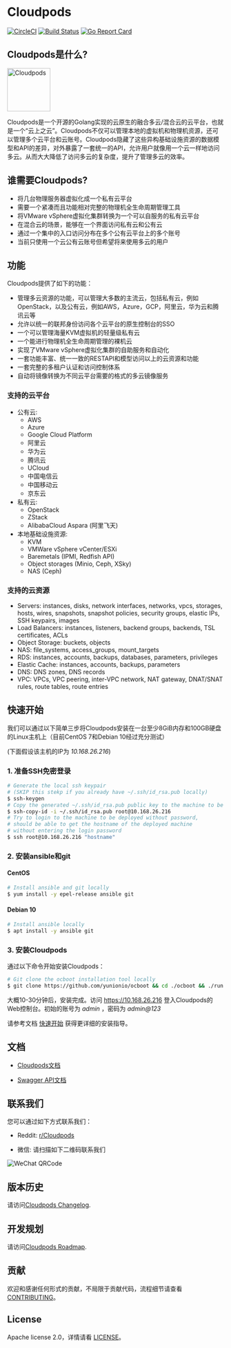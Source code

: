 # Cloudpods

[![CircleCI](https://circleci.com/gh/yunionio/cloudpods.svg?style=svg)](https://circleci.com/gh/yunionio/cloudpods)
[![Build Status](https://travis-ci.com/yunionio/cloudpods.svg?branch=master)](https://travis-ci.org/yunionio/cloudpods)
[![Go Report Card](https://goreportcard.com/badge/github.com/yunionio/cloudpods)](https://goreportcard.com/report/github.com/yunionio/cloudpods)

## Cloudpods是什么?

<img src="https://docs.yunion.io/images/cloudpods_logo_green.png" alt="Cloudpods" height="100">

Cloudpods是一个开源的Golang实现的云原生的融合多云/混合云的云平台，也就是一个“云上之云”。Cloudpods不仅可以管理本地的虚拟机和物理机资源，还可以管理多个云平台和云账号。Cloudpods隐藏了这些异构基础设施资源的数据模型和API的差异，对外暴露了一套统一的API，允许用户就像用一个云一样地访问多云。从而大大降低了访问多云的复杂度，提升了管理多云的效率。

## 谁需要Cloudpods?

* 将几台物理服务器虚拟化成一个私有云平台
* 需要一个紧凑而且功能相对完整的物理机全生命周期管理工具
* 将VMware vSphere虚拟化集群转换为一个可以自服务的私有云平台
* 在混合云的场景，能够在一个界面访问私有云和公有云
* 通过一个集中的入口访问分布在多个公有云平台上的多个账号
* 当前只使用一个云公有云账号但希望将来使用多云的用户

## 功能

Cloudpods提供了如下的功能：

* 管理多云资源的功能，可以管理大多数的主流云，包括私有云，例如OpenStack，以及公有云，例如AWS，Azure，GCP，阿里云，华为云和腾讯云等
* 允许以统一的联邦身份访问各个云平台的原生控制台的SSO
* 一个可以管理海量KVM虚拟机的轻量级私有云
* 一个能进行物理机全生命周期管理的裸机云
* 实现了VMware vSphere虚拟化集群的自助服务和自动化
* 一套功能丰富、统一一致的RESTAPI和模型访问以上的云资源和功能
* 一套完整的多租户认证和访问控制体系
* 自动将镜像转换为不同云平台需要的格式的多云镜像服务

### 支持的云平台

* 公有云:
  * AWS
  * Azure
  * Google Cloud Platform
  * 阿里云
  * 华为云
  * 腾讯云
  * UCloud
  * 中国电信云
  * 中国移动云
  * 京东云
* 私有云:
  * OpenStack
  * ZStack
  * AlibabaCloud Aspara (阿里飞天)
* 本地基础设施资源:
  * KVM
  * VMWare vSphere vCenter/ESXi
  * Baremetals (IPMI, Redfish API)
  * Object storages (Minio, Ceph, XSky)
  * NAS (Ceph)

### 支持的云资源

* Servers: instances, disks, network interfaces, networks, vpcs, storages, hosts, wires, snapshots, snapshot policies, security groups, elastic IPs, SSH keypairs, images
* Load Balancers: instances, listeners, backend groups, backends, TSL certificates, ACLs
* Object Storage: buckets, objects
* NAS: file_systems, access_groups, mount_targets
* RDS: instances, accounts, backups, databases, parameters, privileges
* Elastic Cache: instances, accounts, backups, parameters
* DNS: DNS zones, DNS records
* VPC: VPCs, VPC peering, inter-VPC network, NAT gateway, DNAT/SNAT rules, route tables, route entries

## 快速开始

我们可以通过以下简单三步将Cloudpods安装在一台至少8GiB内存和100GB硬盘的Linux主机上（目前CentOS 7和Debian 10经过充分测试）

(下面假设该主机的IP为 *10.168.26.216*)

### 1. 准备SSH免密登录

```bash
# Generate the local ssh keypair
# (SKIP this stekp if you already have ~/.ssh/id_rsa.pub locally)
$ ssh-keygen
# Copy the generated ~/.ssh/id_rsa.pub public key to the machine to be deployed
$ ssh-copy-id -i ~/.ssh/id_rsa.pub root@10.168.26.216
# Try to login to the machine to be deployed without password,
# should be able to get the hostname of the deployed machine
# without entering the login password
$ ssh root@10.168.26.216 "hostname"
```

### 2. 安装ansible和git

#### CentOS

```bash
# Install ansible and git locally
$ yum install -y epel-release ansible git
```

#### Debian 10

```bash
# Install ansible locally
$ apt install -y ansible git
```

### 3. 安装Cloudpods

通过以下命令开始安装Cloudpods：

```bash
# Git clone the ocboot installation tool locally
$ git clone https://github.com/yunionio/ocboot && cd ./ocboot && ./run.py 10.168.26.216
```

大概10-30分钟后，安装完成。访问 https://10.168.26.216 登入Cloudpods的Web控制台。初始的账号为 *admin* ，密码为 *admin@123*

请参考文档 [快速开始](https://docs.yunion.io/zh/docs/quickstart/) 获得更详细的安装指导。

## 文档

* [Cloudpods文档](https://docs.yunion.io/zh)

* [Swagger API文档](https://docs.yunion.cn/api/)

## 联系我们

您可以通过如下方式联系我们：

* Reddit: [r/Cloudpods](https://www.reddit.com/r/Cloudpods/)

* 微信: 请扫描如下二维码联系我们

<img src="https://docs.yunion.io/images/skillcode.png" alt="WeChat QRCode">

## 版本历史

请访问[Cloudpods Changelog](https://docs.yunion.io/zh/docs/changelog/).

## 开发规划

请访问[Cloudpods Roadmap](https://docs.yunion.io/zh/docs/roadmap/).

## 贡献

欢迎和感谢任何形式的贡献，不局限于贡献代码，流程细节请查看 [CONTRIBUTING](./CONTRIBUTING_zh.md)。

## License

Apache license 2.0，详情请看 [LICENSE](./LICENSE)。
